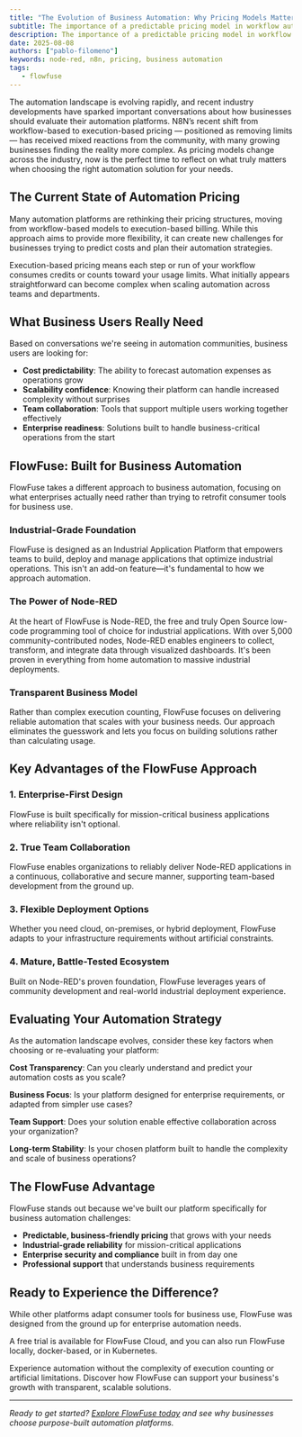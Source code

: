 ```yaml
---
title: "The Evolution of Business Automation: Why Pricing Models Matter"
subtitle: The importance of a predictable pricing model in workflow automation
description: The importance of a predictable pricing model in workflow automation
date: 2025-08-08
authors: ["pablo-filomeno"]
keywords: node-red, n8n, pricing, business automation
tags:
   - flowfuse
---
```

The automation landscape is evolving rapidly, and recent industry developments have sparked important conversations about how businesses should evaluate their automation platforms. N8N’s recent shift from workflow-based to execution-based pricing — positioned as removing limits — has received mixed reactions from the community, with many growing businesses finding the reality more complex. As pricing models change across the industry, now is the perfect time to reflect on what truly matters when choosing the right automation solution for your needs.
<!--more-->

## The Current State of Automation Pricing

Many automation platforms are rethinking their pricing structures, moving from workflow-based models to execution-based billing. While this approach aims to provide more flexibility, it can create new challenges for businesses trying to predict costs and plan their automation strategies.

Execution-based pricing means each step or run of your workflow consumes credits or counts toward your usage limits. What initially appears straightforward can become complex when scaling automation across teams and departments.

## What Business Users Really Need

Based on conversations we're seeing in automation communities, business users are looking for:

- **Cost predictability**: The ability to forecast automation expenses as operations grow
- **Scalability confidence**: Knowing their platform can handle increased complexity without surprises
- **Team collaboration**: Tools that support multiple users working together effectively
- **Enterprise readiness**: Solutions built to handle business-critical operations from the start

## FlowFuse: Built for Business Automation

FlowFuse takes a different approach to business automation, focusing on what enterprises actually need rather than trying to retrofit consumer tools for business use.

### Industrial-Grade Foundation

FlowFuse is designed as an Industrial Application Platform that empowers teams to build, deploy and manage applications that optimize industrial operations. This isn't an add-on feature—it's fundamental to how we approach automation.

### The Power of Node-RED

At the heart of FlowFuse is Node-RED, the free and truly Open Source low-code programming tool of choice for industrial applications. With over 5,000 community-contributed nodes, Node-RED enables engineers to collect, transform, and integrate data through visualized dashboards. It's been proven in everything from home automation to massive industrial deployments.

### Transparent Business Model

Rather than complex execution counting, FlowFuse focuses on delivering reliable automation that scales with your business needs. Our approach eliminates the guesswork and lets you focus on building solutions rather than calculating usage.

## Key Advantages of the FlowFuse Approach

### 1. **Enterprise-First Design**
FlowFuse is built specifically for mission-critical business applications where reliability isn't optional.

### 2. **True Team Collaboration**
FlowFuse enables organizations to reliably deliver Node-RED applications in a continuous, collaborative and secure manner, supporting team-based development from the ground up.

### 3. **Flexible Deployment Options**
Whether you need cloud, on-premises, or hybrid deployment, FlowFuse adapts to your infrastructure requirements without artificial constraints.

### 4. **Mature, Battle-Tested Ecosystem**
Built on Node-RED's proven foundation, FlowFuse leverages years of community development and real-world industrial deployment experience.

## Evaluating Your Automation Strategy

As the automation landscape evolves, consider these key factors when choosing or re-evaluating your platform:

**Cost Transparency**: Can you clearly understand and predict your automation costs as you scale?

**Business Focus**: Is your platform designed for enterprise requirements, or adapted from simpler use cases?

**Team Support**: Does your solution enable effective collaboration across your organization?

**Long-term Stability**: Is your chosen platform built to handle the complexity and scale of business operations?

## The FlowFuse Advantage

FlowFuse stands out because we've built our platform specifically for business automation challenges:

- **Predictable, business-friendly pricing** that grows with your needs
- **Industrial-grade reliability** for mission-critical applications  
- **Enterprise security and compliance** built in from day one
- **Professional support** that understands business requirements

## Ready to Experience the Difference?

While other platforms adapt consumer tools for business use, FlowFuse was designed from the ground up for enterprise automation needs. 

A free trial is available for FlowFuse Cloud, and you can also run FlowFuse locally, docker-based, or in Kubernetes.

Experience automation without the complexity of execution counting or artificial limitations. Discover how FlowFuse can support your business's growth with transparent, scalable solutions.

---

*Ready to get started? [Explore FlowFuse today](https://flowfuse.com/) and see why businesses choose purpose-built automation platforms.*
